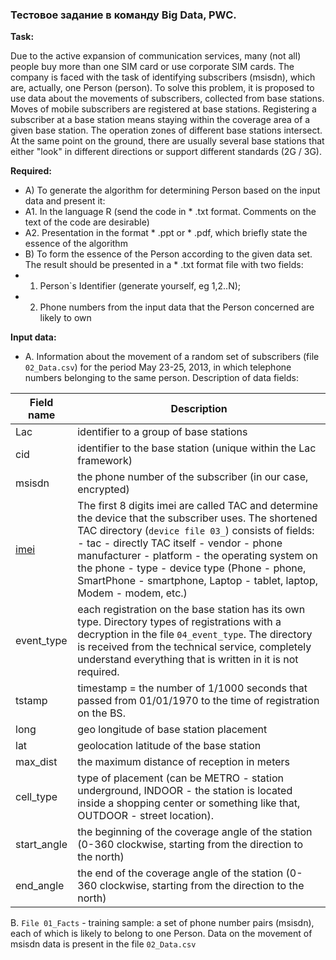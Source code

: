 ### Тестовое задание в команду Big Data, PWC.

**Task:**

Due to the active expansion of communication services, many (not all) people buy more than one SIM card or use corporate SIM cards. The company is faced with the task of identifying subscribers (msisdn), which are, actually, one Person (person).
To solve this problem, it is proposed to use data about the movements of subscribers, collected from base stations. Moves of mobile subscribers are registered at base stations. Registering a subscriber at a base station means staying within the coverage area of a given base station. The operation zones of different base stations intersect. At the same point on the ground, there are usually several base stations that either "look" in different directions or support different standards (2G / 3G).

**Required:**
* A) To generate the algorithm for determining Person based on the input data and present it:
* A1. In the language R (send the code in * .txt format. Comments on the text of the code are desirable)
* A2. Presentation in the format * .ppt or * .pdf, which briefly state the essence of the algorithm
* B) To form the essence of the Person according to the given data set. The result should be presented in a * .txt format file with two fields:
* 1. Person`s Identifier (generate yourself, eg 1,2..N);
* 2. Phone numbers from the input data that the Person concerned are likely to own

**Input data:**
* A. Information about the movement of a random set of subscribers (file `02_Data.csv`) for the period May 23-25, 2013, in which telephone numbers belonging to the same person.
Description of data fields:

| Field name  | Description |
| ------------- | ------------- |
| Lac  | identifier to a group of base stations  |
| cid  | identifier to the base station (unique within the Lac framework)  |
| msisdn  | the phone number of the subscriber (in our case, encrypted)  |
| [imei](http://en.wikipedia.org/wiki/IMEI)  | The first 8 digits imei are called TAC and determine the device that the subscriber uses. The shortened TAC directory (`device file 03_`) consists of fields: - tac - directly TAC itself - vendor - phone manufacturer - platform - the operating system on the phone - type - device type (Phone - phone, SmartPhone - smartphone, Laptop - tablet, laptop, Modem - modem, etc.) |
| event_type  | each registration on the base station has its own type. Directory types of registrations with a decryption in the file `04_event_type`. The directory is received from the technical service, completely understand everything that is written in it is not required.  |
| tstamp  | timestamp = the number of 1/1000 seconds that passed from 01/01/1970 to the time of registration on the BS.  |
| long  | geo longitude of base station placement  |
| lat  | geolocation latitude of the base station  |
| max_dist  | the maximum distance of reception in meters  |
| cell_type  | type of placement (can be METRO - station underground, INDOOR - the station is located inside a shopping center or something like that, OUTDOOR - street location).  |
| start_angle  | the beginning of the coverage angle of the station (0-360 clockwise, starting from the direction to the north)  |
| end_angle  | the end of the coverage angle of the station (0-360 clockwise, starting from the direction to the north)  |


B. `File 01_Facts` - training sample: a set of phone number pairs (msisdn), each of which is likely to belong to one Person. Data on the movement of msisdn data is present in the file `02_Data.csv`
